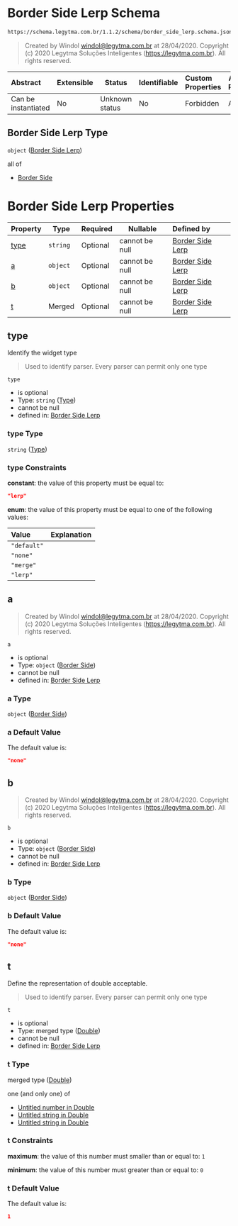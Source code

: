 # Border Side Lerp Schema

```txt
https://schema.legytma.com.br/1.1.2/schema/border_side_lerp.schema.json
```




> Created by Windol [windol@legytma.com.br](mailto:windol@legytma.com.br) at 28/04/2020.
> Copyright (c) 2020 Legytma Soluções Inteligentes (<https://legytma.com.br>). All rights reserved.
>

| Abstract            | Extensible | Status         | Identifiable | Custom Properties | Additional Properties | Access Restrictions | Defined In                                                                                    |
| :------------------ | ---------- | -------------- | ------------ | :---------------- | --------------------- | ------------------- | --------------------------------------------------------------------------------------------- |
| Can be instantiated | No         | Unknown status | No           | Forbidden         | Allowed               | none                | [border_side_lerp.schema.json](../schema/border_side_lerp.schema.json) |

## Border Side Lerp Type

`object` ([Border Side Lerp](border_side_lerp.md))

all of

-   [Border Side](border_default-properties-border-side.md)

# Border Side Lerp Properties

| Property      | Type     | Required | Nullable       | Defined by                                                                                                                                              |
| :------------ | -------- | -------- | -------------- | :------------------------------------------------------------------------------------------------------------------------------------------------------ |
| [type](#type) | `string` | Optional | cannot be null | [Border Side Lerp](border_side_lerp-properties-type.md) |
| [a](#a)       | `object` | Optional | cannot be null | [Border Side Lerp](border_default-properties-border-side.md)    |
| [b](#b)       | `object` | Optional | cannot be null | [Border Side Lerp](border_default-properties-border-side.md)    |
| [t](#t)       | Merged   | Optional | cannot be null | [Border Side Lerp](app_bar_theme-properties-double.md)               |

## type

Identify the widget type


> Used to identify parser. Every parser can permit only one type
>

`type`

-   is optional
-   Type: `string` ([Type](border_side_lerp-properties-type.md))
-   cannot be null
-   defined in: [Border Side Lerp](border_side_lerp-properties-type.md)

### type Type

`string` ([Type](border_side_lerp-properties-type.md))

### type Constraints

**constant**: the value of this property must be equal to:

```json
"lerp"
```

**enum**: the value of this property must be equal to one of the following values:

| Value       | Explanation |
| :---------- | ----------- |
| `"default"` |             |
| `"none"`    |             |
| `"merge"`   |             |
| `"lerp"`    |             |

## a




> Created by Windol [windol@legytma.com.br](mailto:windol@legytma.com.br) at 28/04/2020.
> Copyright (c) 2020 Legytma Soluções Inteligentes (<https://legytma.com.br>). All rights reserved.
>

`a`

-   is optional
-   Type: `object` ([Border Side](border_default-properties-border-side.md))
-   cannot be null
-   defined in: [Border Side Lerp](border_default-properties-border-side.md)

### a Type

`object` ([Border Side](border_default-properties-border-side.md))

### a Default Value

The default value is:

```json
"none"
```

## b




> Created by Windol [windol@legytma.com.br](mailto:windol@legytma.com.br) at 28/04/2020.
> Copyright (c) 2020 Legytma Soluções Inteligentes (<https://legytma.com.br>). All rights reserved.
>

`b`

-   is optional
-   Type: `object` ([Border Side](border_default-properties-border-side.md))
-   cannot be null
-   defined in: [Border Side Lerp](border_default-properties-border-side.md)

### b Type

`object` ([Border Side](border_default-properties-border-side.md))

### b Default Value

The default value is:

```json
"none"
```

## t

Define the representation of double acceptable.


> Used to identify parser. Every parser can permit only one type
>

`t`

-   is optional
-   Type: merged type ([Double](app_bar_theme-properties-double.md))
-   cannot be null
-   defined in: [Border Side Lerp](app_bar_theme-properties-double.md)

### t Type

merged type ([Double](app_bar_theme-properties-double.md))

one (and only one) of

-   [Untitled number in Double](double-oneof-0.md)
-   [Untitled string in Double](double-oneof-1.md)
-   [Untitled string in Double](double-oneof-2.md)

### t Constraints

**maximum**: the value of this number must smaller than or equal to: `1`

**minimum**: the value of this number must greater than or equal to: `0`

### t Default Value

The default value is:

```json
1
```
